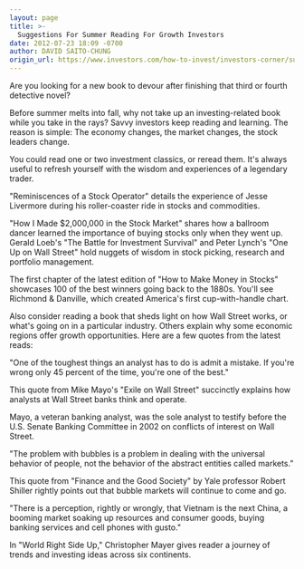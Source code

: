 ```yaml
---
layout: page
title: >-
  Suggestions For Summer Reading For Growth Investors
date: 2012-07-23 18:09 -0700
author: DAVID SAITO-CHUNG
origin_url: https://www.investors.com/how-to-invest/investors-corner/summer-book-recommendations-for-growth-investors
---
```





Are you looking for a new book to devour after finishing that third or fourth detective novel?


Before summer melts into fall, why not take up an investing-related book while you take in the rays? Savvy investors keep reading and learning. The reason is simple: The economy changes, the market changes, the stock leaders change.


You could read one or two investment classics, or reread them. It's always useful to refresh yourself with the wisdom and experiences of a legendary trader.


"Reminiscences of a Stock Operator" details the experience of Jesse Livermore during his roller-coaster ride in stocks and commodities.


"How I Made \$2,000,000 in the Stock Market" shares how a ballroom dancer learned the importance of buying stocks only when they went up. Gerald Loeb's "The Battle for Investment Survival" and Peter Lynch's "One Up on Wall Street" hold nuggets of wisdom in stock picking, research and portfolio management.


The first chapter of the latest edition of "How to Make Money in Stocks" showcases 100 of the best winners going back to the 1880s. You'll see Richmond & Danville, which created America's first cup-with-handle chart.


Also consider reading a book that sheds light on how Wall Street works, or what's going on in a particular industry. Others explain why some economic regions offer growth opportunities. Here are a few quotes from the latest reads:


"One of the toughest things an analyst has to do is admit a mistake. If you're wrong only 45 percent of the time, you're one of the best."


This quote from Mike Mayo's "Exile on Wall Street" succinctly explains how analysts at Wall Street banks think and operate.


Mayo, a veteran banking analyst, was the sole analyst to testify before the U.S. Senate Banking Committee in 2002 on conflicts of interest on Wall Street.


"The problem with bubbles is a problem in dealing with the universal behavior of people, not the behavior of the abstract entities called markets."


This quote from "Finance and the Good Society" by Yale professor Robert Shiller rightly points out that bubble markets will continue to come and go.


"There is a perception, rightly or wrongly, that Vietnam is the next China, a booming market soaking up resources and consumer goods, buying banking services and cell phones with gusto."


In "World Right Side Up," Christopher Mayer gives reader a journey of trends and investing ideas across six continents.




